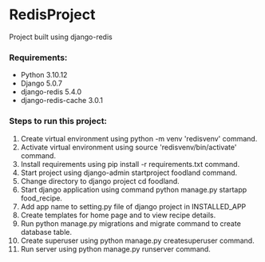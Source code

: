 # RedisProject 
Project built using django-redis

### Requirements:
* Python 3.10.12
* Django 5.0.7
* django-redis 5.4.0 
* django-redis-cache 3.0.1

### Steps to run this project:
1. Create virtual environment using python -m venv 'redisvenv' command. 
2. Activate virtual environment using source 'redisvenv/bin/activate' command. 
3. Install requirements using pip install -r requirements.txt command. 
4. Start project using django-admin startproject foodland command. 
5. Change directory to django project cd foodland. 
6. Start django application using command python manage.py startapp food_recipe. 
7. Add app name to setting.py file of django project in INSTALLED_APP 
8. Create templates for home page and to view recipe details. 
9. Run python manage.py migrations and migrate command to create database table. 
10. Create superuser using python manage.py createsuperuser command. 
11. Run server using python manage.py runserver command.
